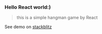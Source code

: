 ### Hello React world:)
> this is a simple hangman game by React

See demo on  [stackblitz](https://react-fkv6yl.stackblitz.io) 
